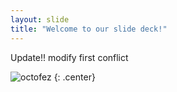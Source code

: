 ```yaml
---
layout: slide
title: "Welcome to our slide deck!"
---
```


Update!! modify first conflict

![octofez](https://octodex.github.com/images/octofez.png)
{: .center}
